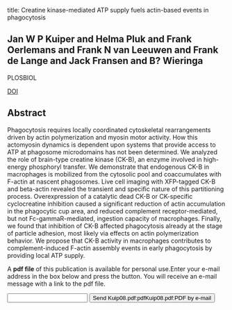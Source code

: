 title: Creatine kinase-mediated ATP supply fuels actin-based events in phagocytosis

## Jan W P Kuiper and Helma Pluk and Frank Oerlemans and Frank N van Leeuwen and Frank de Lange and Jack Fransen and B? Wieringa
PLOSBIOL

<a href="https://doi.org/10.1371/journal.pbio.0060051">DOI</a>

## Abstract
Phagocytosis requires locally coordinated cytoskeletal rearrangements driven by actin polymerization and myosin motor activity. How this actomyosin dynamics is dependent upon systems that provide access to ATP at phagosome microdomains has not been determined. We analyzed the role of brain-type creatine kinase (CK-B), an enzyme involved in high-energy phosphoryl transfer. We demonstrate that endogenous CK-B in macrophages is mobilized from the cytosolic pool and coaccumulates with F-actin at nascent phagosomes. Live cell imaging with XFP-tagged CK-B and beta-actin revealed the transient and specific nature of this partitioning process. Overexpression of a catalytic dead CK-B or CK-specific cyclocreatine inhibition caused a significant reduction of actin accumulation in the phagocytic cup area, and reduced complement receptor-mediated, but not Fc-gammaR-mediated, ingestion capacity of macrophages. Finally, we found that inhibition of CK-B affected phagocytosis already at the stage of particle adhesion, most likely via effects on actin polymerization behavior. We propose that CK-B activity in macrophages contributes to complement-induced F-actin assembly events in early phagocytosis by providing local ATP supply.

A <b>pdf file</b> of this publication is available for personal use.Enter your e-mail address in the box below and press the button. You will receive an e-mail message with a link to the pdf file.
<form action="sender.php">  <input type="text" name="email">  <input type="submit" value="Send Kuip08.pdf:pdfKuip08.pdf:PDF by e-mail"></form>